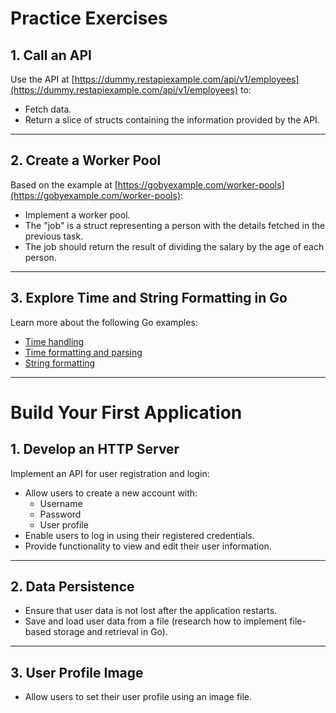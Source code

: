 # Practice Exercises

## 1. Call an API

Use the API at [https://dummy.restapiexample.com/api/v1/employees](https://dummy.restapiexample.com/api/v1/employees) to:

- Fetch data.
- Return a slice of structs containing the information provided by the API.

---

## 2. Create a Worker Pool

Based on the example at [https://gobyexample.com/worker-pools](https://gobyexample.com/worker-pools):

- Implement a worker pool.
- The "job" is a struct representing a person with the details fetched in the previous task.
- The job should return the result of dividing the salary by the age of each person.

---

## 3. Explore Time and String Formatting in Go

Learn more about the following Go examples:

- [Time handling](https://gobyexample.com/time)
- [Time formatting and parsing](https://gobyexample.com/time-formatting-parsing)
- [String formatting](https://gobyexample.com/string-formatting)

---

# Build Your First Application

## 1. Develop an HTTP Server

Implement an API for user registration and login:

- Allow users to create a new account with:
  - Username
  - Password
  - User profile
- Enable users to log in using their registered credentials.
- Provide functionality to view and edit their user information.

---

## 2. Data Persistence

- Ensure that user data is not lost after the application restarts.
- Save and load user data from a file (research how to implement file-based storage and retrieval in Go).

---

## 3. User Profile Image

- Allow users to set their user profile using an image file.
